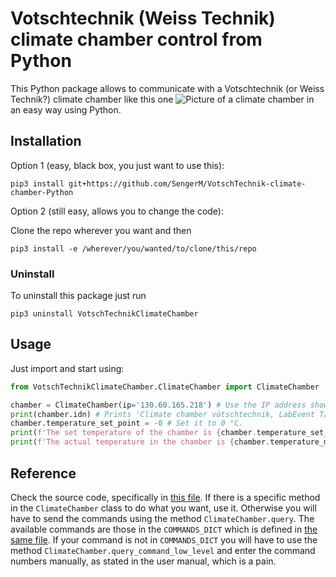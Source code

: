 # Votschtechnik (Weiss Technik) climate chamber control from Python

This Python package allows to communicate with a Votschtechnik (or Weiss Technik?) climate chamber like this one 
![Picture of a climate chamber](https://www.weiss-technik.com/fileadmin/Redakteur/Weiss/Produkte/Images/Umweltsimulation/ClimeEvent2.png)
in an easy way using Python.

## Installation

Option 1 (easy, black box, you just want to use this):

```
pip3 install git+https://github.com/SengerM/VotschTechnik-climate-chamber-Python
```

Option 2 (still easy, allows you to change the code):

Clone the repo wherever you want and then

```
pip3 install -e /wherever/you/wanted/to/clone/this/repo
```

### Uninstall

To uninstall this package just run

```
pip3 uninstall VotschTechnikClimateChamber
```

## Usage

Just import and start using:

```Python
from VotschTechnikClimateChamber.ClimateChamber import ClimateChamber

chamber = ClimateChamber(ip='130.60.165.218') # Use the IP address shown in the display of the climate chamber.
print(chamber.idn) # Prints 'Climate chamber vötschtechnik, LabEvent T/110/70/3, serial N° bla_bla_bla, manufactured in 2020'
chamber.temperature_set_point = -0 # Set it to 0 °C.
print(f'The set temperature of the chamber is {chamber.temperature_set_point} °C.')
print(f'The actual temperature in the chamber is {chamber.temperature_measured} °C.')
```

## Reference

Check the source code, specifically in [this file](VotschTechnikClimateChamber/ClimateChamber.py). If there is a specific method in the `ClimateChamber` class to do what you want, use it. Otherwise you will have to send the commands using the method `ClimateChamber.query`. The available commands are those in the `COMMANDS_DICT` which is defined in [the same file](VotschTechnikClimateChamber/ClimateChamber.py). If your command is not in `COMMANDS_DICT` you will have to use the method `ClimateChamber.query_command_low_level` and enter the command numbers manually, as stated in the user manual, which is a pain.

